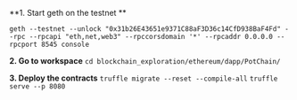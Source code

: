 **1. Start geth on the testnet	**

`geth --testnet --unlock "0x31b26E43651e9371C88aF3D36c14CfD938BaF4Fd" --rpc --rpcapi "eth,net,web3" --rpccorsdomain '*' --rpcaddr 0.0.0.0 --rpcport 8545 console`

**2. Go to workspace**
`cd blockchain_exploration/ethereum/dapp/PotChain/`

**3. Deploy the contracts**
`truffle migrate --reset --compile-all`
`truffle serve --p 8080`

